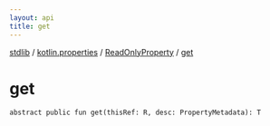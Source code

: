 ```yaml
---
layout: api
title: get
---
```

[stdlib](../../index.md) / [kotlin.properties](../index.md) / [ReadOnlyProperty](index.md) / [get](get.md)

# get

```
abstract public fun get(thisRef: R, desc: PropertyMetadata): T
```
